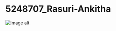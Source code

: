 # 5248707_Rasuri-Ankitha
![image alt](image_https://github.com/RasuriAnkitha/5248707_Rasuri-Ankitha/blob/ed59a4715242ef1a40715be5364e106713c51268/sdlc/sdlc.jpg)
